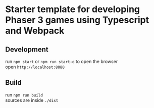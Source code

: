 # Starter template for developing Phaser 3 games using Typescript and Webpack

## Development

run `npm start` or `npm run start-o` to open the browser  
open `http://localhost:8080`

## Build

run `npm run build`  
sources are inside `./dist`

